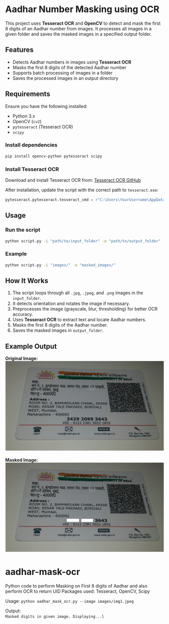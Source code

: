# Aadhar Number Masking using OCR

This project uses **Tesseract OCR** and **OpenCV** to detect and mask the first 8 digits of an Aadhar number from images. It processes all images in a given folder and saves the masked images in a specified output folder.

## Features
- Detects Aadhar numbers in images using **Tesseract OCR**
- Masks the first 8 digits of the detected Aadhar number
- Supports batch processing of images in a folder
- Saves the processed images in an output directory

## Requirements
Ensure you have the following installed:
- Python 3.x
- OpenCV (`cv2`)
- `pytesseract` (Tesseract OCR)
- `scipy`

### Install dependencies
```bash
pip install opencv-python pytesseract scipy
```

### Install Tesseract OCR
Download and install Tesseract OCR from:
[Tesseract OCR GitHub](https://github.com/tesseract-ocr/tesseract)

After installation, update the script with the correct path to `tesseract.exe`:
```python
pytesseract.pytesseract.tesseract_cmd = r"C:\Users\YourUsername\AppData\Local\Programs\Tesseract-OCR\tesseract.exe"
```

## Usage
### Run the script
```bash
python script.py -i "path/to/input_folder" -o "path/to/output_folder"
```

### Example
```bash
python script.py -i "images/" -o "masked_images/"
```

## How It Works
1. The script loops through all `.jpg`, `.jpeg`, and `.png` images in the `input_folder`.
2. It detects orientation and rotates the image if necessary.
3. Preprocesses the image (grayscale, blur, thresholding) for better OCR accuracy.
4. Uses **Tesseract OCR** to extract text and locate Aadhar numbers.
5. Masks the first 8 digits of the Aadhar number.
6. Saves the masked images in `output_folder`.

## Example Output
**Original Image:**
![Original](images/img1.jpeg)

**Masked Image:**
![Masked](masked_images/img1.jpeg)

# aadhar-mask-ocr

Python code to perform Masking on First 8 digits of Aadhar and also perform OCR to return UID
Packages used: Tesseract, OpenCV, Scipy

Usage:
`python aadhar_mask_ocr.py --image images/img1.jpeg`

Output:\
`Masked digits in given image. Displaying...`\




